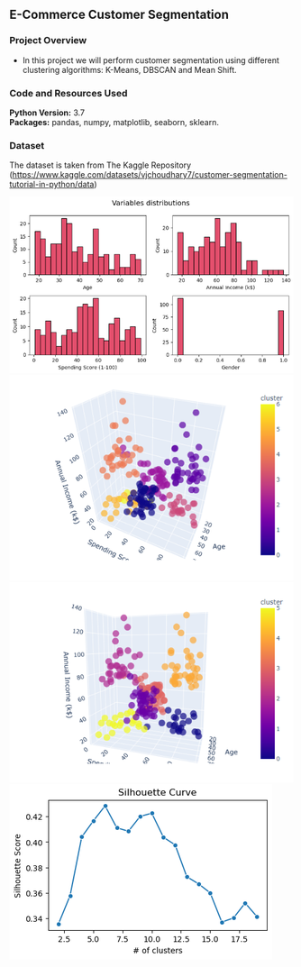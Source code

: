 ## E-Commerce Customer Segmentation

### Project Overview
* In this project we will perform customer segmentation using different clustering algorithms: K-Means, DBSCAN and Mean Shift.


### Code and Resources Used 
**Python Version:** 3.7  
**Packages:** pandas, numpy, matplotlib, seaborn, sklearn.

### Dataset
The dataset is taken from The Kaggle Repository (https://www.kaggle.com/datasets/vjchoudhary7/customer-segmentation-tutorial-in-python/data)  

![](images/capture_0.PNG)
![](images/capture_1.PNG)
![](images/capture_2.PNG)
![](images/capture_3.PNG)












